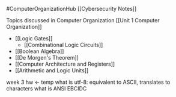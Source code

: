 #ComputerOrganizationHub
[[Cybersecurity Notes]]

Topics discussed in Computer Organization
[[Unit 1 Computer Organization]]
- [[Logic Gates]]
	- [[Combinational Logic Circuits]]
- [[Boolean Algebra]] 
- [[De Morgen's Theorem]]
- [[Computer Architecture and Registers]]
- [[Arithmetic and Logic Units]] 


week 3 hw <- temp
what is utf-8: equivalent to ASCII, translates to characters
what is ANSI
EBCIDC  